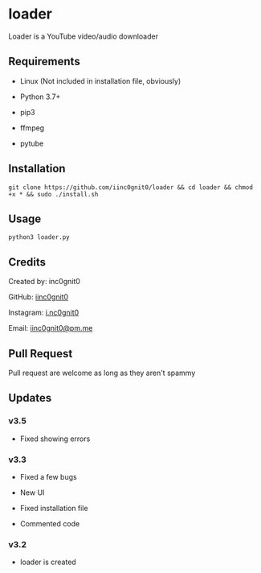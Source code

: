 # loader

Loader is a YouTube video/audio downloader

## Requirements

- Linux (Not included in installation file, obviously)

- Python 3.7+

- pip3

- ffmpeg

- pytube

## Installation

`git clone https://github.com/iinc0gnit0/loader && cd loader && chmod +x * && sudo ./install.sh`

## Usage

`python3 loader.py`

## Credits

Created by: inc0gnit0

GitHub: [iinc0gnit0](https://github.com/iinc0gnit0)

Instagram: [i.nc0gnit0](https://instagram.com/i.nc0gnit0)

Email: iinc0gnit0@pm.me

## Pull Request

Pull request are welcome as long as they aren't spammy

## Updates

### v3.5

- Fixed showing errors

### v3.3

- Fixed a few bugs

- New UI

- Fixed installation file

- Commented code

### v3.2

- loader is created
